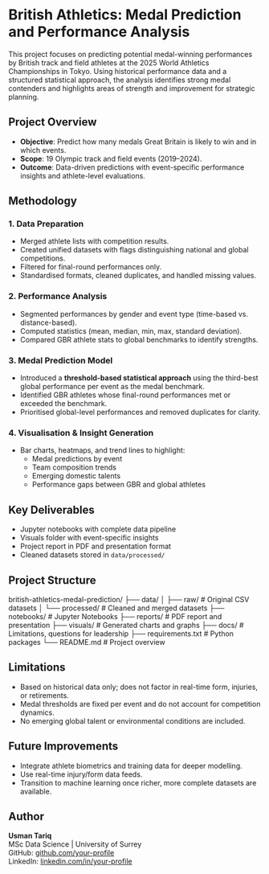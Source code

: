 # British Athletics: Medal Prediction and Performance Analysis

This project focuses on predicting potential medal-winning performances by British track and field athletes at the 2025 World Athletics Championships in Tokyo. Using historical performance data and a structured statistical approach, the analysis identifies strong medal contenders and highlights areas of strength and improvement for strategic planning.

## Project Overview

- **Objective**: Predict how many medals Great Britain is likely to win and in which events.
- **Scope**: 19 Olympic track and field events (2019–2024).
- **Outcome**: Data-driven predictions with event-specific performance insights and athlete-level evaluations.

## Methodology

### 1. Data Preparation
- Merged athlete lists with competition results.
- Created unified datasets with flags distinguishing national and global competitions.
- Filtered for final-round performances only.
- Standardised formats, cleaned duplicates, and handled missing values.

### 2. Performance Analysis
- Segmented performances by gender and event type (time-based vs. distance-based).
- Computed statistics (mean, median, min, max, standard deviation).
- Compared GBR athlete stats to global benchmarks to identify strengths.

### 3. Medal Prediction Model
- Introduced a **threshold-based statistical approach** using the third-best global performance per event as the medal benchmark.
- Identified GBR athletes whose final-round performances met or exceeded the benchmark.
- Prioritised global-level performances and removed duplicates for clarity.

### 4. Visualisation & Insight Generation
- Bar charts, heatmaps, and trend lines to highlight:
  - Medal predictions by event
  - Team composition trends
  - Emerging domestic talents
  - Performance gaps between GBR and global athletes

## Key Deliverables

- Jupyter notebooks with complete data pipeline
- Visuals folder with event-specific insights
- Project report in PDF and presentation format
- Cleaned datasets stored in `data/processed/`

## Project Structure
british-athletics-medal-prediction/
├── data/
│   ├── raw/                 # Original CSV datasets
│   └── processed/           # Cleaned and merged datasets
├── notebooks/               # Jupyter Notebooks
├── reports/                 # PDF report and presentation
├── visuals/                 # Generated charts and graphs
├── docs/                    # Limitations, questions for leadership
├── requirements.txt         # Python packages
└── README.md                # Project overview

## Limitations

- Based on historical data only; does not factor in real-time form, injuries, or retirements.
- Medal thresholds are fixed per event and do not account for competition dynamics.
- No emerging global talent or environmental conditions are included.

## Future Improvements

- Integrate athlete biometrics and training data for deeper modelling.
- Use real-time injury/form data feeds.
- Transition to machine learning once richer, more complete datasets are available.

## Author

**Usman Tariq**  
MSc Data Science | University of Surrey  
GitHub: [github.com/your-profile](https://github.com/GloriousGeek)  
LinkedIn: [linkedin.com/in/your-profile](https://www.linkedin.com/in/engrusmantariq/)
